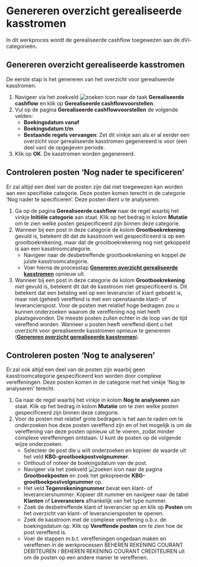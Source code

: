 # Genereren overzicht gerealiseerde kasstromen

In dit werkproces wordt de gerealiseerde cashflow toegewezen aan de dVi-categorieën.

## Genereren overzicht gerealiseerde kasstromen

De eerste stap is het genereren van het overzicht voor gerealiseerde kasstromen.

1. Navigeer via het zoekveld ![zoeken icon](/assets/images/zoeken.png "zoeken icon") naar de taak **Gerealiseerde cashflow** en klik op **Gerealiseerde cashflowvoorstellen**.
2. Vul op de pagina **Gerealiseerde cashflowvoorstellen** de volgende velden:
	- **Boekingsdatum vanaf**
	- **Boekingsdatum t/m**
	- **Bestaande regels vervangen**: Zet dit vinkje aan als er al eerder een overzicht voor gerealiseerde kasstromen gegenereerd is voor (een deel van) de opgegeven periode.
3. Klik op **OK**. De kasstromen worden gegenereerd.

## Controleren posten ‘Nog nader te specificeren’

Er zal altijd een deel van de posten zijn dat niet toegewezen kan worden aan een specifieke categorie. Deze posten komen terecht in de categorie ‘Nog nader te specificeren’. Deze posten dient u te analyseren.

1. Ga op de pagina **Gerealiseerde cashflow** naar de regel waarbij het vinkje **Initiële categorie** aan staat. Klik op het bedrag in kolom **Mutatie** om te zien welke posten gespecificeerd zijn binnen deze categorie.
2. Wanneer bij een post in deze categorie de kolom **Grootboekrekening** gevuld is, betekent dit dat de kasstroom wel gespecificeerd is op een grootboekrekening, maar dat de grootboekrekening nog niet gekoppeld is aan een kasstroomcategorie.
	- Navigeer naar de desbetreffende grootboekrekening en koppel de juiste kasstroomcategorie.
	- Voer hierna de processtap **[Genereren overzicht gerealiseerde kasstromen](#generen-overzicht-gerealiseerde-kasstromen)** opnieuw uit.
3. Wanneer bij een post in deze categorie de kolom **Grootboekrekening** *niet* gevuld is, betekent dit dat de kasstroom niet gespecificeerd is. Dit betekent dat een betaling wel op een leverancier of klant geboekt is, maar niet (geheel) vereffend is met een openstaande klant- of leverancierspost. Voor de posten met relatief hoge bedragen zou u kunnen onderzoeken waarom de vereffening nog niet heeft plaatsgevonden. De meeste posten zullen echter in de loop van de tijd vereffend worden. Wanneer u posten heeft vereffend dient u het overzicht voor gerealiseerde kasstromen opnieuw te genereren (**[Genereren overzicht gerealiseerde kasstromen](#generen-overzicht-gerealiseerde-kasstromen)**).

## Controleren posten ‘Nog te analyseren’

Er zal ook altijd een deel van de posten zijn waarbij geen kasstroomcategorie gespecificeerd kon worden door complexe vereffeningen. Deze posten komen in de categorie met het vinkje 'Nog te analyseren' terecht.

1. Ga naar de regel waarbij het vinkje in kolom **Nog te analyseren** aan staat. Klik op het bedrag in kolom **Mutatie** om te zien welke posten gespecificeerd zijn binnen deze categorie.
2. Voor de posten met relatief grote bedragen is het aan te raden om te onderzoeken hoe deze posten vereffend zijn en of het mogelijk is om de vereffening van deze posten opnieuw uit te voeren, zodat minder complexe vereffeningen ontstaan. U kunt de posten op de volgende wijze onderzoeken.
	- Selecteer de post die u wilt onderzoeken en kopieer de waarde uit het veld **KBG-grootboekpostvolgnummer**.
	- Onthoud of noteer de boekingsdatum van de post.
	- Navigeer via het zoekveld ![zoeken icon](/assets/images/zoeken.png "zoeken icon") naar de pagina **Grootboekposten** en zoek het gekopieerde **KBG-grootboekpostvolgnummer** op.
	- Het veld **Tegenrekeningnummer** bevat een klant- of leveranciersnummer. Kopieer dit nummer en navigeer naar de tabel **Klanten** of **Leveranciers** afhankelijk van het type nummer.
	- Zoek de desbetreffende klant of leverancier op en klik op **Posten** om het overzicht van klant- of leveranciersposten te openen.
	- Zoek de kasstroom met de complexe vereffening o.b.v. de boekingsdatum op. Klik op **Vereffende posten** om te zien hoe de post vereffend is.
	- Voer de stappen m.b.t. vereffeningen ongedaan maken en vereffenen in de werkprocessen BEHEREN REKENING COURANT DEBITEUREN / BEHEREN REKENING COURANT CREDITEUREN uit om de posten op een andere manier te vereffenen.
